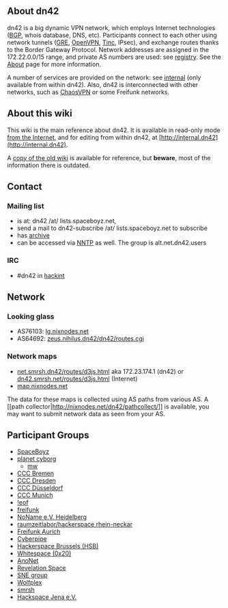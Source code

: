 ## About dn42

dn42 is a big dynamic VPN network, which employs Internet technologies ([BGP](http://en.wikipedia.org/wiki/Bgp), whois database, DNS, etc).  Participants connect to each other using network tunnels ([GRE](http://en.wikipedia.org/wiki/Generic_Routing_Encapsulation), [OpenVPN](http://en.wikipedia.org/wiki/Openvpn), [Tinc](http://tinc-vpn.org/), IPsec), and exchange routes thanks to the Border Gateway Protocol.  Network addresses are assigned in the 172.22.0.0/15 range, and private AS numbers are used: see [registry](Services-Whois).  See the [About](About) page for more information.

A number of services are provided on the network: see [internal](internal) (only available from within dn42).  Also, dn42 is interconnected with other networks, such as [ChaosVPN](http://wiki.hamburg.ccc.de/ChaosVPN) or some Freifunk networks.

## About this wiki

This wiki is the main reference about dn42.  It is available in read-only mode [from the Internet](https://dn42.net), and for editing from within dn42, at [http://internal.dn42](http://internal.dn42).

A [copy of the old wiki](http://dn42.volcanis.me/initenv.1.html) is available for reference, but **beware**, most of the information there is outdated.

## Contact

### Mailing list

* is at: dn42 /at/ lists.spaceboyz.net,
* send a mail to dn42-subscribe /at/ lists.spaceboyz.net to subscribe
* has [archive](http://lists.spaceboyz.net/pipermail/dn42/)
* can be accessed via [NNTP](/Services-News) as well. The group is alt.net.dn42.users

### IRC

* #dn42 in [hackint](http://www.hackint.eu/)

## Network
### Looking glass
* AS76103: [lg.nixnodes.net](http://lg.nixnodes.net/)
* AS64692: [zeus.nihilus.dn42/dn42/routes.cgi](http://zeus.nihilus.dn42/dn42/routes.cgi)

### Network maps
* [net.smrsh.dn42/routes/d3js.html](http://net.smrsh.dn42/routes/d3js.html) aka 172.23.174.1 (dn42) or [dn42.smrsh.net/routes/d3js.html](http://dn42.smrsh.net/routes/d3js.html) (Internet)
* [map.nixnodes.net](http://map.nixnodes.net)

The data for these maps is collected using AS paths from various AS. A [[path collector|http://nixnodes.net/dn42/pathcollect/]] is available, you may want to submit network data as seen from your AS.

## Participant Groups

* [SpaceBoyz](http://spaceboyz.net)
* [planet cyborg](http://planetcyborg.de)
  * [mw](http://mw.vc)
* [CCC Bremen](http://ccchb.de)
* [CCC Dresden](http://c3d2.de)
* [CCC Düsseldorf](https://www.chaosdorf.de)
* [CCC Munich](https://www.muc.ccc.de)
* [!eof](https://eof.name)
* [freifunk](http://freifunk.net)
* [NoName e.V. Heidelberg](https://www.noname-ev.de)
* [raumzeitlabor/hackerspace rhein-neckar](http://www.raumzeitlabor.de)
* [Freifunk Aurich](http://www.freifunk-aurich.de)
* [Cyberpipe](https://www.kiberpipa.org)
* [Hackerspace Brussels (HSB)](http://hackerspace.be)
* [Whitespace (0x20)](http://www.0x20.be)
* [AnoNet](http://www.anonet2.org)
* [Revelation Space](http://www.revspace.nl)
* [SNE group](https://www.os3.nl)
* [Wolfplex](http://www.wolfplex.org)
* [smrsh](http://www.smrsh.net)
* [Hackspace Jena e.V.](https://www.hackspace-jena.de)